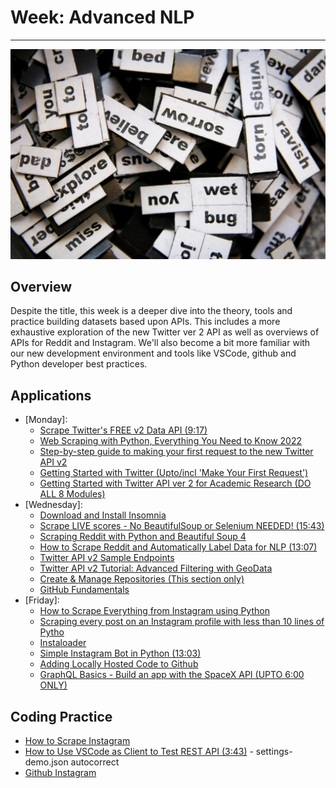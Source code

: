 # Week: Advanced NLP
<hr>

![Map Image](images/img_iphs290_nlp_adv_alvensia-angela-_N0srPVrfVk-unsplash.jpg)

## Overview

Despite the title, this week is a deeper dive into the theory, tools and practice building datasets based upon APIs. This includes a more exhaustive exploration of the new Twitter ver 2 API as well as overviews of APIs for Reddit and Instagram. We'll also become a bit more familiar with our new development environment and tools like VSCode, github and Python developer best practices.

## Applications

- [Monday]:
    * [Scrape Twitter's FREE v2 Data API (9:17)](https://www.youtube.com/watch?v=s73s9JbZgiY)
    * [Web Scraping with Python, Everything You Need to Know 2022](https://www.scrapingbee.com/blog/web-scraping-101-with-python/)
    * [Step-by-step guide to making your first request to the new Twitter API v2](https://developer.twitter.com/en/docs/tutorials/step-by-step-guide-to-making-your-first-request-to-the-twitter-api-v2)
    * [Getting Started with Twitter (Upto/incl 'Make Your First Request')](https://developer.twitter.com/en/docs/twitter-api/getting-started/about-twitter-api)
    * [Getting Started with Twitter API ver 2 for Academic Research (DO ALL 8 Modules)](https://github.com/twitterdev/getting-started-with-the-twitter-api-v2-for-academic-research)
- [Wednesday]: 
    * [Download and Install Insomnia](https://insomnia.rest/download)
    * [Scrape LIVE scores - No BeautifulSoup or Selenium NEEDED! (15:43)](https://www.youtube.com/watch?v=hV5k1XbcZXA)
    * [Scraping Reddit with Python and Beautiful Soup 4](https://www.datacamp.com/tutorial/scraping-reddit-python-scrapy)
    * [How to Scrape Reddit and Automatically Label Data for NLP (13:07)](https://www.youtube.com/watch?v=8VZhog5C3bU&t=92s)
    * [Twitter API v2 Sample Endpoints](https://github.com/twitterdev/Twitter-API-v2-sample-code)
    * [Twitter API v2 Tutorial: Advanced Filtering with GeoData](https://developer.twitter.com/en/docs/tutorials/advanced-filtering-for-geo-data)
    * [Create & Manage Repositories (This section only)](https://docs.github.com/en/repositories/creating-and-managing-repositories/creating-a-new-repository)
    * [GitHub Fundamentals](https://developer.twitter.com/en/docs/apps/overview)
- [Friday]:
    * [How to Scrape Everything from Instagram using Python](https://python.plainenglish.io/scrape-everythings-from-instagram-using-python-39b5a8baf2e5)
    * [Scraping every post on an Instagram profile with less than 10 lines of Pytho](https://dev.to/chrisgreening/scraping-every-post-on-an-instagram-profile-with-less-than-10-lines-of-python-1n8b)
    * [Instaloader](https://github.com/instaloader/instaloader)
    * [Simple Instagram Bot in Python (13:03)](https://www.youtube.com/watch?v=cW7kMeOUr20&t=613s)
    * [Adding Locally Hosted Code to Github](https://docs.github.com/en/get-started/importing-your-projects-to-github/importing-source-code-to-github/adding-locally-hosted-code-to-github#adding-a-local-repository-to-github-with-github-cli)
   * [GraphQL Basics - Build an app with the SpaceX API (UPTO 6:00 ONLY)](https://www.youtube.com/watch?v=7wzR4Ig5pTI)


## Coding Practice

* [How to Scrape Instagram](https://proxyway.com/guides/how-to-scrape-instagram)
* [How to Use VSCode as Client to Test REST API (3:43)](https://www.youtube.com/watch?v=8uyTn4cg8Xc) - settings-demo.json autocorrect
* [Github Instagram](https://github.com/topics/instagram)






